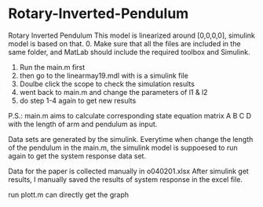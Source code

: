 # Rotary-Inverted-Pendulum
Rotary Inverted Pendulum 
This model is linearized around [0,0,0,0], simulink model is based on that.
0. Make sure that all the files are included in the same folder, and MatLab should include the required toolbox and Simulink.
1. Run the main.m first
2. then go to the linearmay19.mdl with is a simulink file 
3. Doulbe click the scope to check the simulation results
4. went back to main.m and change the parameters of l1 & l2
5. do step 1-4 again to get new results

P.S.:
main.m aims to calculate corresponding state equation matrix A B C D with the length of arm and pendulum as input.

Data sets are generated by the simulink. Everytime when change the length of the pendulum in the main.m, the simulink model is suppoesed to run again to get the system response data set.

Data for the paper is collected manually in o040201.xlsx
After simulink get results, I manually saved the results of system response in the excel file.

run plott.m can directly get the graph
